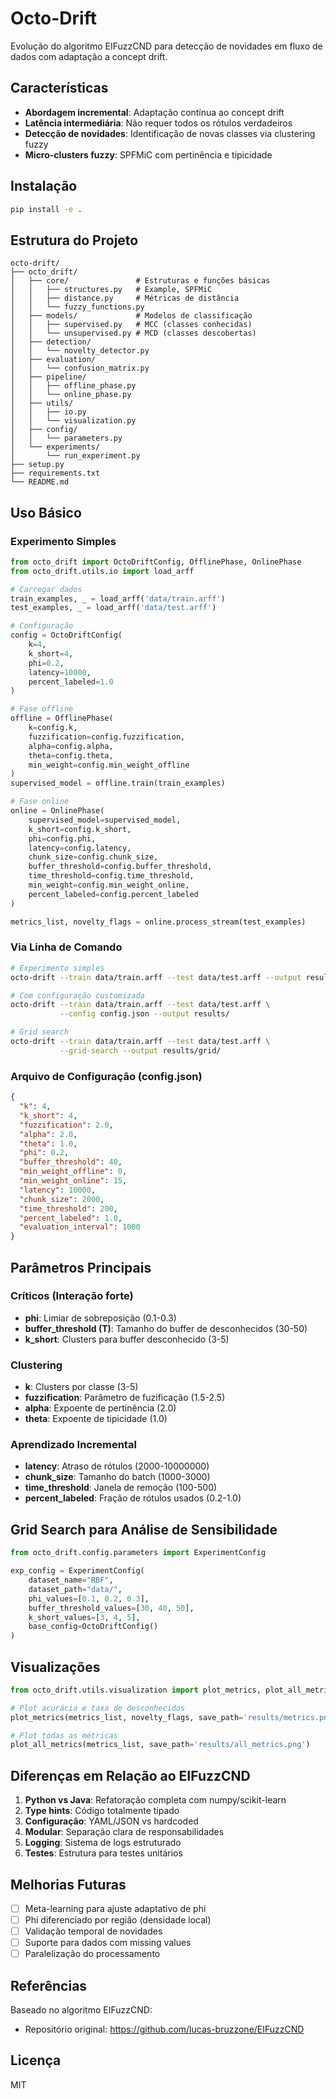# Octo-Drift

Evolução do algoritmo EIFuzzCND para detecção de novidades em fluxo de dados com adaptação a concept drift.

## Características

- **Abordagem incremental**: Adaptação contínua ao concept drift
- **Latência intermediária**: Não requer todos os rótulos verdadeiros
- **Detecção de novidades**: Identificação de novas classes via clustering fuzzy
- **Micro-clusters fuzzy**: SPFMiC com pertinência e tipicidade

## Instalação

```bash
pip install -e .
```

## Estrutura do Projeto

```
octo-drift/
├── octo_drift/
│   ├── core/               # Estruturas e funções básicas
│   │   ├── structures.py   # Example, SPFMiC
│   │   ├── distance.py     # Métricas de distância
│   │   └── fuzzy_functions.py
│   ├── models/             # Modelos de classificação
│   │   ├── supervised.py   # MCC (classes conhecidas)
│   │   └── unsupervised.py # MCD (classes descobertas)
│   ├── detection/
│   │   └── novelty_detector.py
│   ├── evaluation/
│   │   └── confusion_matrix.py
│   ├── pipeline/
│   │   ├── offline_phase.py
│   │   └── online_phase.py
│   ├── utils/
│   │   ├── io.py
│   │   └── visualization.py
│   ├── config/
│   │   └── parameters.py
│   └── experiments/
│       └── run_experiment.py
├── setup.py
├── requirements.txt
└── README.md
```

## Uso Básico

### Experimento Simples

```python
from octo_drift import OctoDriftConfig, OfflinePhase, OnlinePhase
from octo_drift.utils.io import load_arff

# Carregar dados
train_examples, _ = load_arff('data/train.arff')
test_examples, _ = load_arff('data/test.arff')

# Configuração
config = OctoDriftConfig(
    k=4,
    k_short=4,
    phi=0.2,
    latency=10000,
    percent_labeled=1.0
)

# Fase offline
offline = OfflinePhase(
    k=config.k,
    fuzzification=config.fuzzification,
    alpha=config.alpha,
    theta=config.theta,
    min_weight=config.min_weight_offline
)
supervised_model = offline.train(train_examples)

# Fase online
online = OnlinePhase(
    supervised_model=supervised_model,
    k_short=config.k_short,
    phi=config.phi,
    latency=config.latency,
    chunk_size=config.chunk_size,
    buffer_threshold=config.buffer_threshold,
    time_threshold=config.time_threshold,
    min_weight=config.min_weight_online,
    percent_labeled=config.percent_labeled
)

metrics_list, novelty_flags = online.process_stream(test_examples)
```

### Via Linha de Comando

```bash
# Experimento simples
octo-drift --train data/train.arff --test data/test.arff --output results/

# Com configuração customizada
octo-drift --train data/train.arff --test data/test.arff \
           --config config.json --output results/

# Grid search
octo-drift --train data/train.arff --test data/test.arff \
           --grid-search --output results/grid/
```

### Arquivo de Configuração (config.json)

```json
{
  "k": 4,
  "k_short": 4,
  "fuzzification": 2.0,
  "alpha": 2.0,
  "theta": 1.0,
  "phi": 0.2,
  "buffer_threshold": 40,
  "min_weight_offline": 0,
  "min_weight_online": 15,
  "latency": 10000,
  "chunk_size": 2000,
  "time_threshold": 200,
  "percent_labeled": 1.0,
  "evaluation_interval": 1000
}
```

## Parâmetros Principais

### Críticos (Interação forte)
- **phi**: Limiar de sobreposição (0.1-0.3)
- **buffer_threshold (T)**: Tamanho do buffer de desconhecidos (30-50)
- **k_short**: Clusters para buffer desconhecido (3-5)

### Clustering
- **k**: Clusters por classe (3-5)
- **fuzzification**: Parâmetro de fuzificação (1.5-2.5)
- **alpha**: Expoente de pertinência (2.0)
- **theta**: Expoente de tipicidade (1.0)

### Aprendizado Incremental
- **latency**: Atraso de rótulos (2000-10000000)
- **chunk_size**: Tamanho do batch (1000-3000)
- **time_threshold**: Janela de remoção (100-500)
- **percent_labeled**: Fração de rótulos usados (0.2-1.0)

## Grid Search para Análise de Sensibilidade

```python
from octo_drift.config.parameters import ExperimentConfig

exp_config = ExperimentConfig(
    dataset_name="RBF",
    dataset_path="data/",
    phi_values=[0.1, 0.2, 0.3],
    buffer_threshold_values=[30, 40, 50],
    k_short_values=[3, 4, 5],
    base_config=OctoDriftConfig()
)
```

## Visualizações

```python
from octo_drift.utils.visualization import plot_metrics, plot_all_metrics

# Plot acurácia e taxa de desconhecidos
plot_metrics(metrics_list, novelty_flags, save_path='results/metrics.png')

# Plot todas as métricas
plot_all_metrics(metrics_list, save_path='results/all_metrics.png')
```

## Diferenças em Relação ao EIFuzzCND

1. **Python vs Java**: Refatoração completa com numpy/scikit-learn
2. **Type hints**: Código totalmente tipado
3. **Configuração**: YAML/JSON vs hardcoded
4. **Modular**: Separação clara de responsabilidades
5. **Logging**: Sistema de logs estruturado
6. **Testes**: Estrutura para testes unitários

## Melhorias Futuras

- [ ] Meta-learning para ajuste adaptativo de phi
- [ ] Phi diferenciado por região (densidade local)
- [ ] Validação temporal de novidades
- [ ] Suporte para dados com missing values
- [ ] Paralelização do processamento

## Referências

Baseado no algoritmo EIFuzzCND:
- Repositório original: https://github.com/lucas-bruzzone/EIFuzzCND

## Licença

MIT